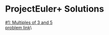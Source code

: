 #  ProjectEuler+ Solutions

[#1: Multiples of 3 and 5](https://github.com/ShaadyEmad/HackerRank-Python-Solutions/blob/main/Contests/ProjectEuler%2B/%23001:%20Multiples%20of%203%20and%205.py)\
[problem link](https://www.hackerrank.com/contests/projecteuler/challenges/euler001/problem?isFullScreen=true)\
